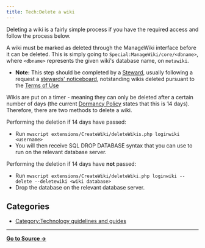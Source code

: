 ```yaml
---
title: Tech:Delete a wiki
---
```


Deleting a wiki is a fairly simple process if you have the required access and follow the process below.

A wiki must be marked as deleted through the ManageWiki interface before it can be deleted. This is simply going to `Special:ManageWiki/core/<dbname>`, where `<dbname>` represents the given wiki's database name, on `metawiki`.
* **Note:** This step should be completed by a [Steward](https://meta.miraheze.org/wiki/Stewards), usually following a request a [stewards' noticeboard](https://meta.miraheze.org/wiki/stewards'_noticeboard), notstanding wikis deleted pursuant to the [Terms of Use](https://meta.miraheze.org/wiki/Terms_of_Use)

Wikis are put on a timer - meaning they can only be deleted after a certain number of days (the current [Dormancy Policy](https://meta.miraheze.org/wiki/Dormancy_Policy) states that this is 14 days). Therefore, there are two methods to delete a wiki.

Performing the deletion if 14 days have passed:
* Run `mwscript extensions/CreateWiki/deleteWikis.php loginwiki <username>`
* You will then receive SQL DROP DATABASE syntax that you can use to run on the relevant database server.

Performing the deletion if 14 days have **not** passed:
* Run `mwscript extensions/CreateWiki/deleteWiki.php loginwiki --delete --deletewiki <wiki database>`
* Drop the database on the relevant database server.

## Categories

* [Category:Technology guidelines and guides](https://meta.miraheze.org/wiki/Category:Technology_guidelines_and_guides)

----
**[Go to Source &rarr;](https://meta.miraheze.org/wiki/Tech:Delete_a_wiki)**